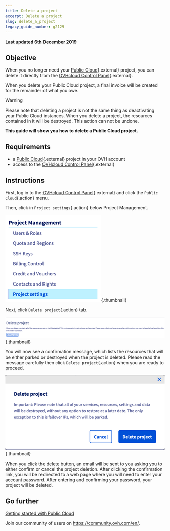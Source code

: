 ```yaml
---
title: Delete a project
excerpt: Delete a project
slug: delete_a_project
legacy_guide_number: g2129
---
```


**Last updated 6th December 2019**

## Objective

When you no longer need your [Public Cloud](https://www.ovhcloud.com/en-ie/public-cloud/){.external} project, you can delete it directly from the [OVHcloud Control Panel](https://www.ovh.com/auth/?action=gotomanager){.external}.

When you delete your Public Cloud project, a final invoice will be created for the remainder of what you owe.

> [!warning]
>
Please note that deleting a project is not the same thing as deactivating your Public Cloud instances. When you delete a project, the resources contained in it will be destroyed. This action can not be undone.
>

**This guide will show you how to delete a Public Cloud project.**

## Requirements

* a [Public Cloud](https://www.ovhcloud.com/en-ie/public-cloud/){.external} project in your OVH account
* access to the [OVHcloud Control Panel](https://www.ovh.com/auth/?action=gotomanager){.external}

## Instructions

First, log in to the [OVHcloud Control Panel](https://www.ovh.com/auth/?action=gotomanager){.external} and click the `Public Cloud`{.action} menu.

Then, click in `Project settings`{.action} below Project Management.

![cloud menu](images/deleteproject.png){.thumbnail}

Next, click `Delete project`{.action} tab.

![compute tab](images/deleteproject1.png){.thumbnail}

You will now see a confirmation message, which lists the resources that will be either parked or destroyed when the project is deleted. Please read the message carefully then click `Delete project`{.action} when you are ready to proceed.

![compute tab](images/deleteproject2.png){.thumbnail}

When you click the delete button, an email will be sent to you asking you to either confirm or cancel the project deletion. After clicking the confirmation link, you will be redirected to a web page where you will need to enter your account password. After entering and confirming your password, your project will be deleted.

## Go further

[Getting started with Public Cloud](../public-cloud-first-steps/)

Join our community of users on <https://community.ovh.com/en/>.

